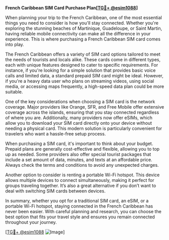 **French Caribbean SIM Card Purchase Plan[[TG💪+ @esim1088](https://t.me/s/esim1088)]**

When planning your trip to the French Caribbean, one of the most essential things you need to consider is how you'll stay connected. Whether you're exploring the stunning beaches of Martinique, Guadeloupe, or Saint Martin, having reliable mobile connectivity can make all the difference in your experience. This is where purchasing a French Caribbean SIM card comes into play.

The French Caribbean offers a variety of SIM card options tailored to meet the needs of tourists and locals alike. These cards come in different types, each with unique features designed to cater to specific requirements. For instance, if you're looking for a simple solution that provides basic voice calls and limited data, a standard prepaid SIM card might be ideal. However, if you're a heavy data user who plans on streaming videos, using social media, or accessing maps frequently, a high-speed data plan could be more suitable.

One of the key considerations when choosing a SIM card is the network coverage. Major providers like Orange, SFR, and Free Mobile offer extensive coverage across the islands, ensuring that you stay connected regardless of where you are. Additionally, many providers now offer eSIMs, which allow you to download your SIM card directly onto your device without needing a physical card. This modern solution is particularly convenient for travelers who want a hassle-free setup process.

When purchasing a SIM card, it's important to think about your budget. Prepaid plans are generally cost-effective and flexible, allowing you to top up as needed. Some providers also offer special tourist packages that include a set amount of data, minutes, and texts at an affordable price. Always check the terms and conditions to avoid any unexpected charges.

Another option to consider is renting a portable Wi-Fi hotspot. This device allows multiple devices to connect simultaneously, making it perfect for groups traveling together. It’s also a great alternative if you don’t want to deal with switching SIM cards between devices.

In summary, whether you opt for a traditional SIM card, an eSIM, or a portable Wi-Fi hotspot, staying connected in the French Caribbean has never been easier. With careful planning and research, you can choose the best option that fits your travel style and ensures you remain connected throughout your journey.

[[TG💪+ @esim1088](https://t.me/s/esim1088) ![Image](https://i.postimg.cc/Y0z9fWf4/image.png)]